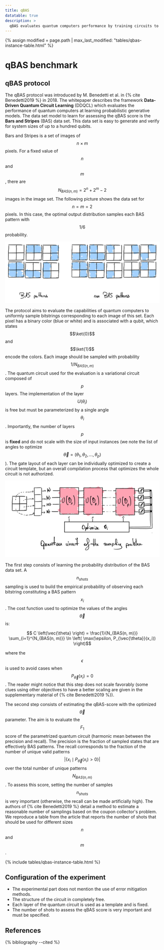 ```yaml
---
title: qBAS
datatable: true
description: >
  qBAS evaluates quantum computers performance by training circuits to sample from the Bars and Stripes dataset, using the F1 score.
---
```

{% assign modified = page.path | max_last_modified: "tables/qbas-instance-table.html" %}

# qBAS benchmark

## qBAS protocol

The qBAS protocol was introduced by M. Benedetti et al. in {% cite Benedetti2019 %} in 2018. The whitepaper describes the framework **Data-Driven Quantum Circuit Learning** (DDQCL) which evaluates the performance of quantum computers at learning probabilistic generative models. The data set model to learn for assessing the qBAS score is the **Bars and Stripes** (BAS) data set. This data set is easy to generate and verify for system sizes of up to a hundred qubits. 

Bars and Stripes is a set of images of $$n \times m$$ pixels. For a fixed value of $$n$$ and $$m$$, there are $$N_{BAS(n, m)}=2^n + 2^m -2$$ images in the image set. The following picture shows the data set for $$n=m=2$$ pixels. In this case, the optimal output distribution samples each BAS pattern with $$1/6$$ probability.

<!-- Bars and Stripes-->
<div class="center">
  <img src="/img/application-level-benchmark/qBAS-1.png" class="img-medium" alt="Bars and Stripes data set with segmentation of images that are in/outside the set."/>
</div>

The protocol aims to evaluate the capabilities of quantum computers to uniformly sample bitstrings corresponding to each image of this set. Each pixel has a binary color (blue or white) and is associated with a qubit, which states $$\ket{0}$$ and $$\ket{1}$$ encode the colors. Each image should be sampled with probability $$1/N_{BAS(n, m)}$$. The quantum circuit used for the evaluation is a variational circuit composed of $$p$$ layers. The implementation of the layer $$U(\theta_i)$$ is free but must be parameterized by a single angle $$\theta_i$$. Importantly, the number of layers $$p$$ is **fixed** and do not scale with the size of input instances (we note the list of angles to optimize $$\vec{\theta} = (\theta_1, \theta_2, ..., \theta_p)$$). The gate layout of each layer can be individually optimized to create a circuit template, but an overall compilation process that optimizes the whole circuit is not authorized. 

<!-- Quantum circuit -->
<div class="center">
  <img src="/img/application-level-benchmark/qBAS-2.png" class="img-medium" alt="Quantum circuit corresponding to the qBAS score."/>
</div>

The first step consists of learning the probability distribution of the BAS data set. A $$n_{shots}$$ sampling is used to build the empirical probability of observing each bitstring constituting a BAS pattern $$x_i$$. The cost function used to optimize the values of the angles $$\vec{\theta}$$ is:

$$ C \left(\vec{\theta} \right) = \frac{1}{N_{BAS(n, m)}} \sum_{i=1}^{N_{BAS(n, m)}} \ln \left( \max(\epsilon, P_{\vec{\theta}}(x_i)) \right)$$

where the $$\epsilon$$ is used to avoid cases when $$P_{\vec{\theta}}(x_i) = 0$$. The reader might notice that this step does not scale favorably (some clues using other objectives to have a better scaling are given in the supplementary material of {% cite Benedetti2019 %}).

The second step consists of estimating the qBAS-score with the optimized $$\vec{\theta}$$ parameter. The aim is to evaluate the $$F_1$$ score of the parametrized quantum circuit (harmonic mean between the precision and recall). The precision is the fraction of sampled states that are effectively BAS patterns. The recall corresponds to the fraction of the number of unique valid patterns $$\lvert \{ x_i \mid P_{\vec{\theta}} (x_i)>0 \} \rvert$$ over the total number of unique patterns $$N_{BAS(n, m)}$$. To assess this score, setting the number of samples $$n_{shots}$$ is very important (otherwise, the recall can be made artificially high). The authors of {% cite Benedetti2019 %} detail a method to estimate a reasonable number of samplings based on the coupon collector's problem. We reproduce a table from the article that reports the number of shots that should be used for different sizes $$n$$ and $$m$$.

{% include tables/qbas-instance-table.html %}
<script type="text/javascript">
    $(document).ready(function() {
      $('.qbas-instance-table').DataTable(
        {
          "pageLength": 10,
          "ordering": false,
          "drawCallback": function(settings){ 
            MathJax.Hub.Queue(["Typeset", MathJax.Hub]); 
          }
        } 
      );
    });
</script>

## Configuration of the experiment

- The experimental part does not mention the use of error mitigation methods.
- The structure of the circuit in completely free.
- Each layer of the quantum circuit is used as a template and is fixed.
- The number of shots to assess the qBAS score is very important and must be specified.

<!-- Remarque sur la difficulté de comparer les résultats d'expériences différentes -->

## References
{% bibliography --cited %}

